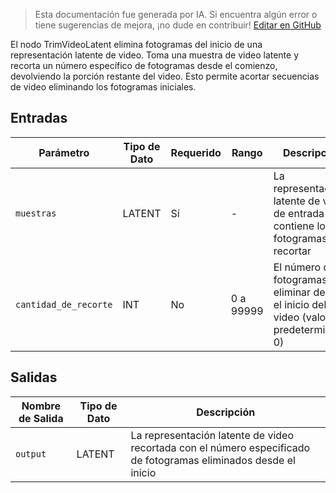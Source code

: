 > Esta documentación fue generada por IA. Si encuentra algún error o tiene sugerencias de mejora, ¡no dude en contribuir! [Editar en GitHub](https://github.com/Comfy-Org/embedded-docs/blob/main/comfyui_embedded_docs/docs/TrimVideoLatent/es.md)

El nodo TrimVideoLatent elimina fotogramas del inicio de una representación latente de video. Toma una muestra de video latente y recorta un número específico de fotogramas desde el comienzo, devolviendo la porción restante del video. Esto permite acortar secuencias de video eliminando los fotogramas iniciales.

## Entradas

| Parámetro | Tipo de Dato | Requerido | Rango | Descripción |
|-----------|-----------|----------|-------|-------------|
| `muestras` | LATENT | Sí | - | La representación latente de video de entrada que contiene los fotogramas a recortar |
| `cantidad_de_recorte` | INT | No | 0 a 99999 | El número de fotogramas a eliminar desde el inicio del video (valor predeterminado: 0) |

## Salidas

| Nombre de Salida | Tipo de Dato | Descripción |
|-------------|-----------|-------------|
| `output` | LATENT | La representación latente de video recortada con el número especificado de fotogramas eliminados desde el inicio |
